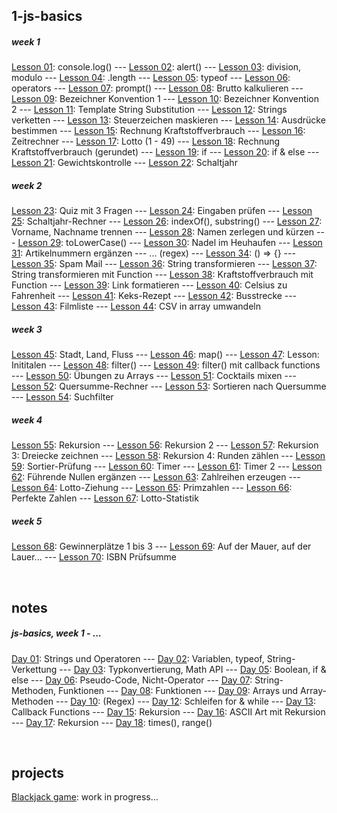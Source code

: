 ## 1-js-basics

##### week 1

[Lesson 01](1-js-basics/day01-lesson01.html): console.log()
--- [Lesson 02](1-js-basics/day01-lesson02.html): alert()
--- [Lesson 03](1-js-basics/day01-lesson03.html): division, modulo
--- [Lesson 04](1-js-basics/day01-lesson04.html): .length
--- [Lesson 05](1-js-basics/day01-lesson05.html): typeof
--- [Lesson 06](1-js-basics/day01-lesson06.html): operators
--- [Lesson 07](1-js-basics/day02-lesson07.html): prompt()
--- [Lesson 08](1-js-basics/day02-lesson08.html): Brutto kalkulieren
--- [Lesson 09](1-js-basics/day02-lesson09.html): Bezeichner Konvention 1
--- [Lesson 10](1-js-basics/day02-lesson10.html): Bezeichner Konvention 2
--- [Lesson 11](1-js-basics/day02-lesson11.html): Template String Substitution
--- [Lesson 12](1-js-basics/day02-lesson12.html): Strings verketten
--- [Lesson 13](1-js-basics/day02-lesson13.html): Steuerzeichen maskieren
--- [Lesson 14](1-js-basics/day02-lesson14.html): Ausdrücke bestimmen
--- [Lesson 15](1-js-basics/day03-lesson15.html): Rechnung Kraftstoffverbrauch
--- [Lesson 16](1-js-basics/day03-lesson16.html): Zeitrechner
--- [Lesson 17](1-js-basics/day03-lesson17.html): Lotto (1 - 49)
--- [Lesson 18](1-js-basics/day03-lesson18.html): Rechnung Kraftstoffverbrauch (gerundet)
--- [Lesson 19](1-js-basics/day05-lesson19.html): if
--- [Lesson 20](1-js-basics/day05-lesson20.html): if & else
--- [Lesson 21](1-js-basics/day05-lesson21.html): Gewichtskontrolle
--- [Lesson 22](1-js-basics/day05-lesson22.html): Schaltjahr

##### week 2

[Lesson 23](1-js-basics/day06-lesson23.html): Quiz mit 3 Fragen
--- [Lesson 24](1-js-basics/day06-lesson24.html): Eingaben prüfen
--- [Lesson 25](1-js-basics/day06-lesson25.html): Schaltjahr-Rechner
--- [Lesson 26](1-js-basics/day07-lesson26.html): indexOf(), substring()
--- [Lesson 27](1-js-basics/day07-lesson27.html): Vorname, Nachname trennen
--- [Lesson 28](1-js-basics/day07-lesson28.html): Namen zerlegen und kürzen
--- [Lesson 29](1-js-basics/day07-lesson29.html): toLowerCase()
--- [Lesson 30](1-js-basics/day07-lesson30.html): Nadel im Heuhaufen
--- [Lesson 31](1-js-basics/day07-lesson31.html): Artikelnummern ergänzen
--- ... (regex)
--- [Lesson 34](1-js-basics/day08-lesson34.html): () => {}
--- [Lesson 35](1-js-basics/day08-lesson35.html): Spam Mail
--- [Lesson 36](1-js-basics/day08-lesson36.html): String transformieren
--- [Lesson 37](1-js-basics/day08-lesson37.html): String transformieren mit Function
--- [Lesson 38](1-js-basics/day08-lesson38.html): Kraftstoffverbrauch mit Function
--- [Lesson 39](1-js-basics/day08-lesson39.html): Link formatieren
--- [Lesson 40](1-js-basics/day08-lesson40.html): Celsius zu Fahrenheit
--- [Lesson 41](1-js-basics/day09-lesson41.html): Keks-Rezept
--- [Lesson 42](1-js-basics/day09-lesson42.html): Busstrecke
--- [Lesson 43](1-js-basics/day09-lesson43.html): Filmliste
--- [Lesson 44](1-js-basics/day09-lesson44.html): CSV in array umwandeln

##### week 3

[Lesson 45](1-js-basics/day12-lesson45.html): Stadt, Land, Fluss
--- [Lesson 46](1-js-basics/day13-lesson46.html): map()
--- [Lesson 47](1-js-basics/day13-lesson47.html): Lesson: Inititalen
--- [Lesson 48](1-js-basics/day13-lesson48.html): filter()
--- [Lesson 49](1-js-basics/day13-lesson49.html): filter() mit callback functions
--- [Lesson 50](1-js-basics/day14-lesson50.html): Übungen zu Arrays
--- [Lesson 51](1-js-basics/day14-lesson51.html): Cocktails mixen
--- [Lesson 52](1-js-basics/day14-lesson52.html): Quersumme-Rechner
--- [Lesson 53](1-js-basics/day14-lesson53.html): Sortieren nach Quersumme
--- [Lesson 54](1-js-basics/day14-lesson54.html): Suchfilter

##### week 4

[Lesson 55](1-js-basics/day16-lesson55.html): Rekursion
--- [Lesson 56](1-js-basics/day16-lesson56.html): Rekursion 2
--- [Lesson 57](1-js-basics/day17-lesson57.html): Rekursion 3: Dreiecke zeichnen
--- [Lesson 58](1-js-basics/day17-lesson58.html): Rekursion 4: Runden zählen
--- [Lesson 59](1-js-basics/day17-lesson59.html): Sortier-Prüfung
--- [Lesson 60](1-js-basics/day17-lesson60.html): Timer
--- [Lesson 61](1-js-basics/day17-lesson61.html): Timer 2
--- [Lesson 62](1-js-basics/day18-lesson62.html): Führende Nullen ergänzen
--- [Lesson 63](1-js-basics/day18-lesson63.html): Zahlreihen erzeugen
--- [Lesson 64](1-js-basics/day18-lesson64.html): Lotto-Ziehung
--- [Lesson 65](1-js-basics/day20-lesson65.html): Primzahlen
--- [Lesson 66](1-js-basics/day20-lesson66.html): Perfekte Zahlen
--- [Lesson 67](1-js-basics/day20-lesson67.html): Lotto-Statistik

##### week 5

[Lesson 68](1-js-basics/day21-lesson68.html): Gewinnerplätze 1 bis 3
--- [Lesson 69](1-js-basics/day21-lesson69.html): Auf der Mauer, auf der Lauer...
--- [Lesson 70](1-js-basics/day21-lesson70.html): ISBN Prüfsumme

<br>

## notes

##### js-basics, week 1 - ...

[Day 01](notes/day01.html): Strings und Operatoren
--- [Day 02](notes/day02.html): Variablen, typeof, String-Verkettung
--- [Day 03](notes/day03.html): Typkonvertierung, Math API
--- [Day 05](notes/day05.html): Boolean, if & else
--- [Day 06](notes/day06.html): Pseudo-Code, Nicht-Operator
--- [Day 07](notes/day07.html): String-Methoden, Funktionen
--- [Day 08](notes/day08.html): Funktionen
--- [Day 09](notes/day09.html): Arrays und Array-Methoden
--- [Day 10](notes/day10.html): (Regex)
--- [Day 12](notes/day12.html): Schleifen for & while
--- [Day 13](notes/day13.html): Callback Functions
--- [Day 15](notes/day15.html): Rekursion
--- [Day 16](notes/day16.html): ASCII Art mit Rekursion
--- [Day 17](notes/day17.html): Rekursion
--- [Day 18](notes/day18.html): times(), range()

<br>

## projects

[Blackjack game](projects/blackjack.html): work in progress...

